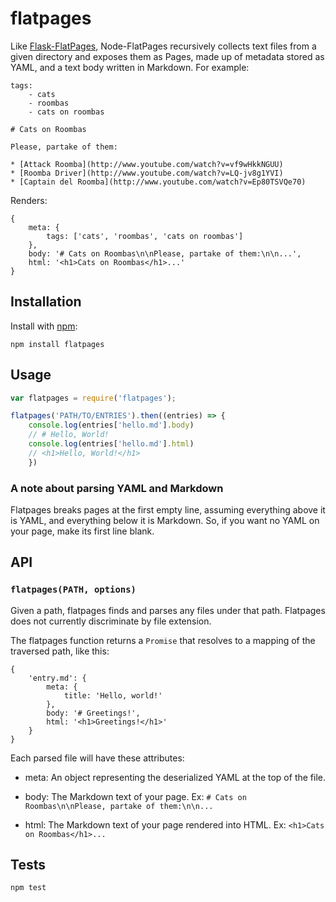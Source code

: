 # flatpages

Like [Flask-FlatPages](http://pythonhosted.org/Flask-FlatPages/), Node-FlatPages recursively collects text files from a given directory and exposes them as Pages, made up of metadata stored as YAML, and a text body written in Markdown. For example:

```
tags:
	- cats
	- roombas
	- cats on roombas

# Cats on Roombas

Please, partake of them:

* [Attack Roomba](http://www.youtube.com/watch?v=vf9wHkkNGUU)
* [Roomba Driver](http://www.youtube.com/watch?v=LQ-jv8g1YVI)
* [Captain del Roomba](http://www.youtube.com/watch?v=Ep80TSVQe70)
```

Renders:

```
{
	meta: {
		tags: ['cats', 'roombas', 'cats on roombas']
	},
	body: '# Cats on Roombas\n\nPlease, partake of them:\n\n...',
	html: '<h1>Cats on Roombas</h1>...'
}
```

## Installation

Install with [npm](https://www.npmjs.com/):

`npm install flatpages`

## Usage

```js
var flatpages = require('flatpages');

flatpages('PATH/TO/ENTRIES').then((entries) => {
	console.log(entries['hello.md'].body)
	// # Hello, World!
	console.log(entries['hello.md'].html)
	// <h1>Hello, World!</h1>
	})
```

### A note about parsing YAML and Markdown

Flatpages breaks pages at the first empty line, assuming everything above it is YAML, and everything below it is Markdown. So, if you want no YAML on your page, make its first line blank.

## API

### `flatpages(PATH, options)`

Given a path, flatpages finds and parses any files under that path. Flatpages does not currently discriminate by file extension.

The flatpages function returns a `Promise` that resolves to a mapping of the traversed path, like this:

```
{
	'entry.md': {
		meta: {
			title: 'Hello, world!'
		},
		body: '# Greetings!',
		html: '<h1>Greetings!</h1>'
	}
}
```

Each parsed file will have these attributes:

- meta: An object representing the deserialized YAML at the top of the file.

- body: The Markdown text of your page. Ex: `# Cats on Roombas\n\nPlease, partake of them:\n\n...`

- html: The Markdown text of your page rendered into HTML. Ex: `<h1>Cats on Roombas</h1>...`

## Tests

`npm test`
